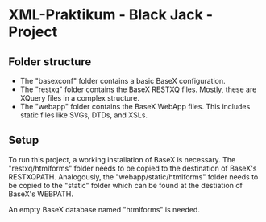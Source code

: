 # XML-Praktikum - Black Jack - Project

## Folder structure
<ul>
	<li>The "basexconf" folder contains a basic BaseX configuration.</li>
	<li>The "restxq" folder contains the BaseX RESTXQ files. Mostly, these are XQuery files in a complex structure.</li>
	<li>The "webapp" folder contains the BaseX WebApp files. This includes static files like SVGs, DTDs, and XSLs.</li>
</ul>

## Setup
To run this project, a working installation of BaseX is necessary. The "restxq/htmlforms" folder needs to be copied to the destination of BaseX's RESTXQPATH. Analogously, the "webapp/static/htmlforms" folder needs to be copied to the "static" folder which can be found at the destiation of BaseX's WEBPATH.

An empty BaseX database named "htmlforms" is needed.
